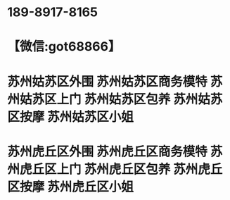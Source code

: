# 189-8917-8165
# 【微信:got68866】
# 苏州姑苏区外围 苏州姑苏区商务模特 苏州姑苏区上门 苏州姑苏区包养 苏州姑苏区按摩 苏州姑苏区小姐 
# 苏州虎丘区外围 苏州虎丘区商务模特 苏州虎丘区上门 苏州虎丘区包养 苏州虎丘区按摩 苏州虎丘区小姐
